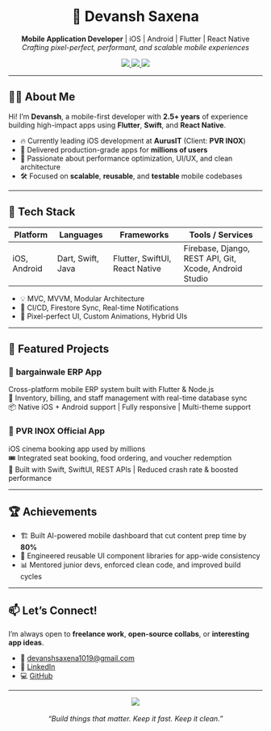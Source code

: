 <h1 align="center">🚀 Devansh Saxena</h1>
<p align="center">
  <b>Mobile Application Developer</b> | iOS | Android | Flutter | React Native<br/>
  <i>Crafting pixel-perfect, performant, and scalable mobile experiences</i>
</p>

<div align="center">
  <a href="https://github.com/Devansh1910">
    <img src="https://img.shields.io/github/followers/Devansh1910?label=Follow&style=social" />
  </a>
  <a href="https://linkedin.com/in/imdevanshsaxena">
    <img src="https://img.shields.io/badge/LinkedIn-blue?logo=linkedin&style=flat&logoColor=white" />
  </a>
  <a href="mailto:devanshsaxena1019@gmail.com">
    <img src="https://img.shields.io/badge/Gmail-red?logo=gmail&style=flat&logoColor=white" />
  </a>
</div>

---

## 👨‍💻 About Me

Hi! I’m **Devansh**, a mobile-first developer with **2.5+ years** of experience building high-impact apps using **Flutter**, **Swift**, and **React Native**.

- 🔥 Currently leading iOS development at **AurusIT** (Client: **PVR INOX**)
- 📱 Delivered production-grade apps for **millions of users**
- 🧠 Passionate about performance optimization, UI/UX, and clean architecture
- 🛠️ Focused on **scalable**, **reusable**, and **testable** mobile codebases

---

## 🧰 Tech Stack

| Platform      | Languages         | Frameworks              | Tools / Services       |
|---------------|-------------------|--------------------------|-------------------------|
| iOS, Android  | Dart, Swift, Java | Flutter, SwiftUI, React Native | Firebase, Django, REST API, Git, Xcode, Android Studio |

- 💡 MVC, MVVM, Modular Architecture
- 🚀 CI/CD, Firestore Sync, Real-time Notifications
- 🎨 Pixel-perfect UI, Custom Animations, Hybrid UIs

---

## 📱 Featured Projects

### 🛒 **bargainwale ERP App**
Cross-platform mobile ERP system built with Flutter & Node.js  
🔧 Inventory, billing, and staff management with real-time database sync  
📦 Native iOS + Android support | Fully responsive | Multi-theme support

### 🍿 **PVR INOX Official App**
iOS cinema booking app used by millions  
🎟️ Integrated seat booking, food ordering, and voucher redemption  
🚀 Built with Swift, SwiftUI, REST APIs | Reduced crash rate & boosted performance

---

## 🏆 Achievements

- 🏗️ Built AI-powered mobile dashboard that cut content prep time by **80%**
- 🧩 Engineered reusable UI component libraries for app-wide consistency
- 📊 Mentored junior devs, enforced clean code, and improved build cycles

---

## 📫 Let’s Connect!

I’m always open to **freelance work**, **open-source collabs**, or **interesting app ideas**.

- 📧 devanshsaxena1019@gmail.com  
- 🔗 [LinkedIn](https://linkedin.com/in/imdevanshsaxena)  
- 💻 [GitHub](https://github.com/Devansh1910)

---

<div align="center">
  <img src="https://github-readme-stats.vercel.app/api?username=Devansh1910&show_icons=true&theme=react&hide_title=true&count_private=true&hide_border=true&bg_color=00000000" />
  <br/><br/>
  <i>“Build things that matter. Keep it fast. Keep it clean.”</i>
</div>
